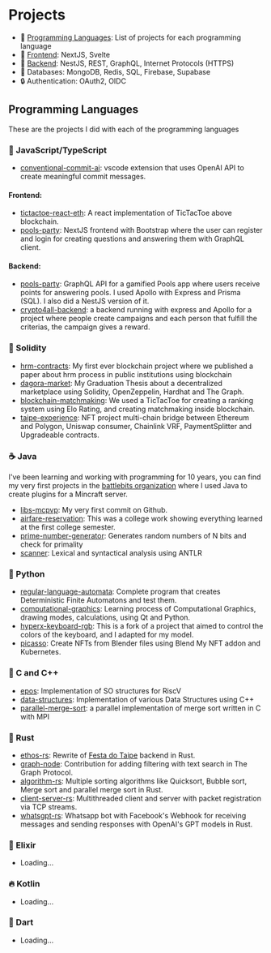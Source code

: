 # Projects

- 🔨 [Programming Languages](#programming-languages): List of projects for each programming language
- 🎨 [Frontend](#frontend): NextJS, Svelte
- 🔧 [Backend](#backend): NestJS, REST, GraphQL, Internet Protocols (HTTPS) 
- 💾 Databases: MongoDB, Redis, SQL, Firebase, Supabase
- 🔒 Authentication: OAuth2, OIDC


## Programming Languages
These are the projects I did with each of the programming languages

### 🚀 JavaScript/TypeScript

- [conventional-commit-ai](https://github.com/flametuner/vscode-conventional-commit-ai): vscode extension that uses OpenAI API to create meaningful commit messages.

#### Frontend:
- [tictactoe-react-eth](https://github.com/flametuner/eth-tictactoe-react): A react implementation of TicTacToe above blockchain.
- [pools-party](https://github.com/flametuner/pools-party): NextJS frontend with Bootstrap where the user can register and login for creating questions and answering them with GraphQL client.

#### Backend:
- [pools-party](https://github.com/flametuner/pools-party): GraphQL API for a gamified Pools app where users receive points for answering pools. I used Apollo with Express and Prisma (SQL). I also did a NestJS version of it. 
- [crypto4all-backend](https://github.com/flametuner/crypto4all-backend): a backend running with express and Apollo for a project where people create campaigns and each person that fulfill the criterias, the campaign gives a reward.

### 📄 Solidity
- [hrm-contracts](https://github.com/flametuner/hrm-contracts): My first ever blockchain project where we published a paper about hrm process in public institutions using blockchain
- [dagora-market](https://github.com/dagoramarket): My Graduation Thesis about a decentralized marketplace using Solidity, OpenZeppelin, Hardhat and The Graph.
- [blockchain-matchmaking](https://github.com/flametuner/blockchain-matchmaking): We used a TicTacToe for creating a ranking system using Elo Rating, and creating matchmaking inside blockchain.
- [taipe-experience](https://github.com/flametuner/taipe-contracts): NFT project multi-chain bridge between Ethereum and Polygon, Uniswap consumer, Chainlink VRF, PaymentSplitter and Upgradeable contracts.

### ☕ Java
I've been learning and working with programming for 10 years, you can find my very first projects in the [battlebits organization](https://github.com/battlebits) where I used Java to create plugins for a Mincraft server.

- [libs-mcpvp](https://github.com/flametuner/LibsMcpvp): My very first commit on Github.
- [airfare-reservation](https://github.com/flametuner/airfare-reservation): This was a college work showing everything learned at the first college semester.
- [prime-number-generator](https://github.com/flametuner/prime-bignumber-generator): Generates random numbers of N bits and check for primality
- [scanner](https://github.com/flametuner/scanner): Lexical and syntactical analysis using ANTLR

### 🐍 Python

- [regular-language-automata](https://github.com/flametuner/regular-language-automata): Complete program that creates Deterministic Finite Automatons and test them.
- [computational-graphics](https://github.com/flametuner/computational-graphics): Learning process of Computational Graphics, drawing modes, calculations, using Qt and Python.
- [hyperx-keyboard-rgb](https://github.com/K4CZP3R/hyperx-keyboard-rgb): This is a fork of a project that aimed to control the colors of the keyboard, and I adapted for my model.
- [picasso](https://github.com/flametuner/picasso): Create NFTs from Blender files using Blend My NFT addon and Kubernetes.

### 🔧 C and C++

- [epos](https://github.com/flametuner/epos-riscv): Implementation of SO structures for RiscV
- [data-structures](https://github.com/flametuner/data-structures): Implementation of various Data Structures using C++
- [parallel-merge-sort](https://github.com/flametuner/parallel-merge-sort): a parallel implementation of merge sort written in C with MPI

### 🦀 Rust
- [ethos-rs](https://github.com/flametuner/ethos-rs): Rewrite of [Festa do Taipe](https://www.festadotaipe.xyz/pt) backend in Rust.
- [graph-node](https://github.com/flametuner/graph-node): Contribution for adding filtering with text search in The Graph Protocol.
- [algorithm-rs](https://github.com/flametuner/algorithms-rs): Multiple sorting algorithms like Quicksort, Bubble sort, Merge sort and parallel merge sort in Rust.
- [client-server-rs](https://github.com/flametuner/client-server-rs): Multithreaded client and server with packet registration via TCP streams.
- [whatsgpt-rs](https://github.com/flametuner/whatsgpt-rs): Whatsapp bot with Facebook's Webhook for receiving messages and sending responses with OpenAI's GPT models in Rust.

### 🍃 Elixir
- Loading...

### 🔥 Kotlin
- Loading...

### 🎯 Dart
- Loading...
